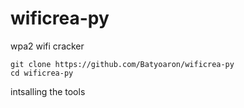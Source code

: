 # wificrea-py
wpa2 wifi cracker

    git clone https://github.com/Batyoaron/wificrea-py
    cd wificrea-py

intsalling the tools

